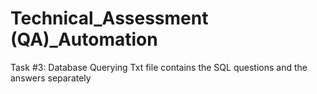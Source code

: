 # Technical_Assessment (QA)_Automation


Task #3: Database Querying
Txt file contains the SQL questions and the answers separately 
 
